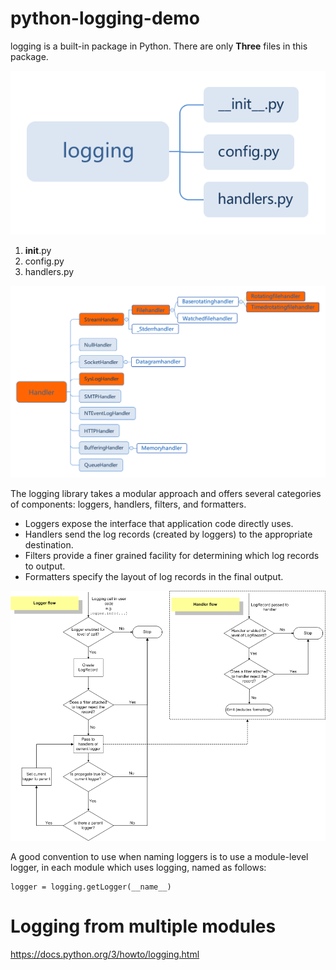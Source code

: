 # python-logging-demo

logging is a built-in package in Python. There are only **Three** files in this package.

![logging](docs/images/logging.svg)

1. __init__.py
2. config.py
3. handlers.py

![logginghandler](docs/images/Handler.svg)

The logging library takes a modular approach and offers several categories of components: loggers, handlers, filters, and formatters.

* Loggers expose the interface that application code directly uses.
* Handlers send the log records (created by loggers) to the appropriate destination.
* Filters provide a finer grained facility for determining which log records to output.
* Formatters specify the layout of log records in the final output.

![logging-flow](docs/images/logging_flow.png)

A good convention to use when naming loggers is to use a module-level logger, in each module which uses logging, named as follows:

```
logger = logging.getLogger(__name__)
```

# Logging from multiple modules



<https://docs.python.org/3/howto/logging.html>